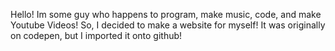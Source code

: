 Hello!
Im some guy who happens to program, make music, code, and make Youtube Videos! So, I decided to make a website for myself!
It was originally on codepen, but I imported it onto github!
